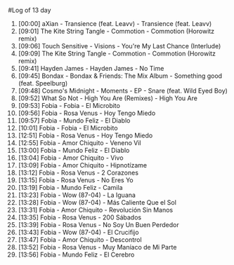 #Log of 13 day

1. [00:00] aXian - Transience (feat. Leavv) - Transience (feat. Leavv)
1. [09:01] The Kite String Tangle - Commotion - Commotion (Horowitz remix)
1. [09:06] Touch Sensitive - Visions - You're My Last Chance (Interlude)
1. [09:09] The Kite String Tangle - Commotion - Commotion (Horowitz remix)
1. [09:41] Hayden James - Hayden James - No Time
1. [09:45] Bondax - Bondax & Friends: The Mix Album - Something good (feat. Speelburg)
1. [09:48] Cosmo's Midnight - Moments - EP - Snare (feat. Wild Eyed Boy)
1. [09:52] What So Not - High You Are (Remixes) - High You Are
1. [09:53] Fobia - Fobia - El Microbito
1. [09:56] Fobia - Rosa Venus - Hoy Tengo Miedo
1. [09:57] Fobia - Mundo Feliz - El Diablo
1. [10:01] Fobia - Fobia - El Microbito
1. [12:51] Fobia - Rosa Venus - Hoy Tengo Miedo
1. [12:55] Fobia - Amor Chiquito - Veneno Vil
1. [13:00] Fobia - Mundo Feliz - El Diablo
1. [13:04] Fobia - Amor Chiquito - Vivo
1. [13:09] Fobia - Amor Chiquito - Hipnotízame
1. [13:12] Fobia - Rosa Venus - 2 Corazones
1. [13:15] Fobia - Rosa Venus - No Eres Yo
1. [13:19] Fobia - Mundo Feliz - Camila
1. [13:23] Fobia - Wow (87-04) - La Iguana
1. [13:28] Fobia - Wow (87-04) - Más Caliente Que el Sol
1. [13:31] Fobia - Amor Chiquito - Revolución Sin Manos
1. [13:35] Fobia - Rosa Venus - 200 Sábados
1. [13:39] Fobia - Rosa Venus - No Soy Un Buen Perdedor
1. [13:43] Fobia - Wow (87-04) - El Crucifijo
1. [13:47] Fobia - Amor Chiquito - Descontrol
1. [13:52] Fobia - Rosa Venus - Muy Maníaco de Mi Parte
1. [13:56] Fobia - Mundo Feliz - El Cerebro
